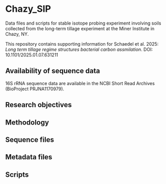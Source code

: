 # Chazy_SIP
 Data files and scripts for stable isotope probing experiment involving soils collected from the long-term tillage experiment at the Miner Institute in Chazy, NY.

 This repository contains supporting information for Schaedel et al. 2025: *Long term tillage regime structures bacterial carbon assmilation*. DOI: 10.1101/2025.01.07.631211

## Availability of sequence data
16S rRNA sequence data are available in the NCBI Short Read Archives (BioProject PRJNA1170979). 

## Research objectives

## Methodology

## Sequence files

## Metadata files

## Scripts
